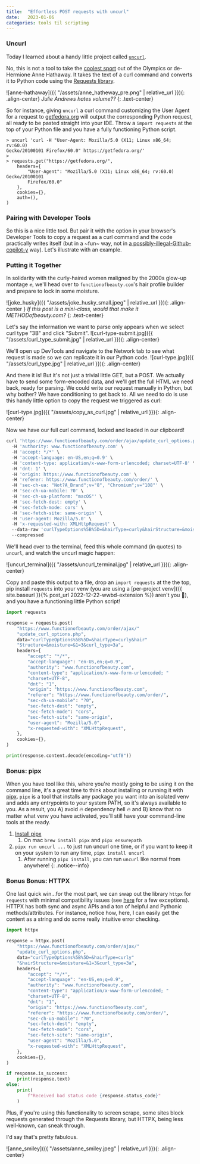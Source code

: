 ```yaml
---
title:  "Effortless POST requests with uncurl"
date:   2023-01-06
categories: tools til scripting
---
```


### Uncurl

Today I learned about a handy little project called [`uncurl`](https://github.com/spulec/uncurl).
<!-- excerpt-end -->

 No, this is not a tool to take the [coolest sport](https://olympics.com/en/video/edin-makes-a-curling-spin-o-rama-in-sweden-s-last-shot) out of the Olympics or de-Hermione Anne Hathaway. It takes the text of a curl command and converts it to Python code using the [Requests library](https://requests.readthedocs.io/en/latest/).

![anne-hathaway]({{ "/assets/anne_hatheway_pre.png" | relative_url }}){: .align-center}
*Julie Andrews hates volume??*
{: .text-center}

So for instance, giving `uncurl` a curl command customizing the User Agent for a request to [getfedora.org](getfedora.org) will output the corresponding Python request, all ready to be pasted straight into your IDE. Throw a `import requests` at the top of your Python file and you have a fully functioning Python script.

```shell
> uncurl 'curl -H "User-Agent: Mozilla/5.0 (X11; Linux x86_64; rv:60.0) 
Gecko/20100101 Firefox/60.0" https://getfedora.org/'
>
> requests.get("https://getfedora.org/",
    headers={
        "User-Agent": "Mozilla/5.0 (X11; Linux x86_64; rv:60.0) Gecko/20100101 
        Firefox/60.0"
    },
    cookies={},
    auth=(),
)
```

### Pairing with Developer Tools

So this is a nice little tool. But pair it with the option in your browser's Developer Tools to copy a request as a curl command and the code practically writes itself (but in a ~fun~ way, not in [a possibly-illegal-Github-copilot-y](https://www.infoq.com/news/2022/11/lawsuit-github-copilot/#:~:text=A%20class%2Daction%20lawsuit%20has,the%20world%20of%20artificial%20intelligence.) way). Let's illustrate with an example.

### Putting it Together

In solidarity with the curly-haired women maligned by the 2000s glow-up montage ✊, we'll head over to `functionofbeauty.com`'s hair profile builder and prepare to lock in some moisture.

![joke_husky]({{ "/assets/joke_husky_small.jpeg" | relative_url }}){: .align-center }
*If this post is a mini-class, would that make it METHODofbeauty.com?*
{: .text-center}

Let's say the information we want to parse only appears when we select curl type "3B" and click "Submit".
![curl-type-submit.jpg]({{ "/assets/curl_type_submit.jpg" | relative_url }}){: .align-center}

We'll open up DevTools and navigate to the Network tab to see what request is made so we can replicate it in our Python code.
![curl-type.jpg]({{ "/assets/curl_type.jpg" | relative_url }}){: .align-center}

And there it is! But it's not just a trivial little GET, but a POST. We actually have to send some form-encoded data, and we'll get the full HTML we need back, ready for parsing. We could write our request manually in Python, but why bother? We have conditioning to get back to. All we need to do is use this handy little option to copy the request we triggered as curl:

![curl-type.jpg]({{ "/assets/copy_as_curl.jpg" | relative_url }}){: .align-center}

Now we have our full curl command, locked and loaded in our clipboard!

```python
curl 'https://www.functionofbeauty.com/order/ajax/update_curl_options.php' \
  -H 'authority: www.functionofbeauty.com' \
  -H 'accept: */*' \
  -H 'accept-language: en-US,en;q=0.9' \
  -H 'content-type: application/x-www-form-urlencoded; charset=UTF-8' \
  -H 'dnt: 1' \
  -H 'origin: https://www.functionofbeauty.com' \
  -H 'referer: https://www.functionofbeauty.com/order/' \
  -H 'sec-ch-ua: "Not?A_Brand";v="8", "Chromium";v="108"' \
  -H 'sec-ch-ua-mobile: ?0' \
  -H 'sec-ch-ua-platform: "macOS"' \
  -H 'sec-fetch-dest: empty' \
  -H 'sec-fetch-mode: cors' \
  -H 'sec-fetch-site: same-origin' \
  -H 'user-agent: Mozilla/5.0' \
  -H 'x-requested-with: XMLHttpRequest' \
  --data-raw 'curlTypeOptions%5B%5D=&hairType=curly&hairStructure=&moisture=&1=3&curl_type=3a' \
  --compressed
```

We'll head over to the terminal, feed this whole command (in quotes) to `uncurl`, and watch the uncurl magic happen:

![uncurl_terminal]({{ "/assets/uncurl_terminal.jpg" | relative_url }}){: .align-center}

Copy and paste this output to a file, drop an `import requests` at the the top, pip install `requests` into your venv (you are using a [per-project venv]({{ site.baseurl }}{% post_url 2022-12-22-wwbd-extension %}) aren't you 👀), and you have a functioning little Python script!

```python
import requests

response = requests.post(
    "https://www.functionofbeauty.com/order/ajax/"
    "update_curl_options.php",
    data="curlTypeOptions%5B%5D=&hairType=curly&hair"
    "Structure=&moisture=&1=3&curl_type=3a",
    headers={
        "accept": "*/*",
        "accept-language": "en-US,en;q=0.9",
        "authority": "www.functionofbeauty.com",
        "content-type": "application/x-www-form-urlencoded; "
        "charset=UTF-8",
        "dnt": "1",
        "origin": "https://www.functionofbeauty.com",
        "referer": "https://www.functionofbeauty.com/order/",
        "sec-ch-ua-mobile": "?0",
        "sec-fetch-dest": "empty",
        "sec-fetch-mode": "cors",
        "sec-fetch-site": "same-origin",
        "user-agent": "Mozilla/5.0",
        "x-requested-with": "XMLHttpRequest",
    },
    cookies={},
)

print(response.content.decode(encoding="utf8"))
```

### Bonus: pipx

When you have tool like this, where you're mostly going to be using it on the command line, it's a great time to think about installing or running it with [pipx](https://pypa.github.io/pipx/). `pipx` is a tool that installs any package you want into an isolated venv and adds any entrypoints to your system PATH, so it's always available to you. As a result, you A) avoid 🔥 dependency hell 🔥 and B) know that no matter what venv you have activated, you'll still have your command-line tools at the ready.

1. [Install pipx](https://pypa.github.io/pipx/installation/)
    1. On mac `brew install pipx` and `pipx ensurepath`
1. `pipx run uncurl ...` to just run uncurl one time, or if you want to keep it on your system to run any time, `pipx install uncurl`
    1. After running `pipx install`, you can run `uncurl` like normal from anywhere!
{: .notice--info}

### Bonus Bonus: HTTPX

One last quick win...for the most part, we can swap out the library `httpx` for `requests` with minimal compatibility issues (see [here](<https://www.python-httpx.org/compatibility/>) for a few exceptions). HTTPX has both sync and async APIs and a ton of helpful and Pythonic methods/attributes. For instance, notice how, here, I can easily get the content as a string and do some really intuitive error checking.

```python
import httpx

response = httpx.post(
    "https://www.functionofbeauty.com/order/ajax/"
    "update_curl_options.php",
    data="curlTypeOptions%5B%5D=&hairType=curly"
    "&hairStructure=&moisture=&1=3&curl_type=3a",
    headers={
        "accept": "*/*",
        "accept-language": "en-US,en;q=0.9",
        "authority": "www.functionofbeauty.com",
        "content-type": "application/x-www-form-urlencoded; "
        "charset=UTF-8",
        "dnt": "1",
        "origin": "https://www.functionofbeauty.com",
        "referer": "https://www.functionofbeauty.com/order/",
        "sec-ch-ua-mobile": "?0",
        "sec-fetch-dest": "empty",
        "sec-fetch-mode": "cors",
        "sec-fetch-site": "same-origin",
        "user-agent": "Mozilla/5.0",
        "x-requested-with": "XMLHttpRequest",
    },
    cookies={},
)

if response.is_success:
    print(response.text)
else:
    print(
        f"Received bad status code {response.status_code}"
    )

```

Plus, if you're using this functionality to screen scrape, some sites block requests generated through the Requests library, but HTTPX, being less well-known, can sneak through.

I'd say that's pretty fabulous.

![anne_smiley]({{ "/assets/anne_smiley.jpeg" | relative_url }}){: .align-center}
